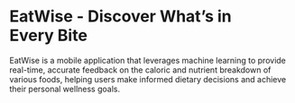 # EatWise - Discover What’s in Every Bite

EatWise is a mobile application that leverages machine learning to provide real-time, accurate feedback on the caloric and nutrient breakdown of various foods, helping users make informed dietary decisions and achieve their personal wellness goals.
